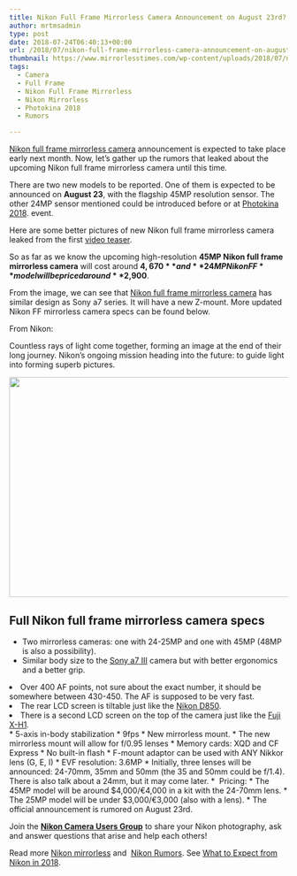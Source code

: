 ```yaml
---
title: Nikon Full Frame Mirrorless Camera Announcement on August 23rd?
author: mrtmsadmin
type: post
date: 2018-07-24T06:40:13+00:00
url: /2018/07/nikon-full-frame-mirrorless-camera-announcement-on-august-23rd/
thumbnail: https://www.mirrorlesstimes.com/wp-content/uploads/2018/07/nikon-full-frame-mirrorless-camera.jpg
tags:
  - Camera
  - Full Frame
  - Nikon Full Frame Mirrorless
  - Nikon Mirrorless
  - Photokina 2018
  - Rumors

---
```

[Nikon full frame mirrorless camera][1] announcement is expected to take place early next month. Now, let’s gather up the rumors that leaked about the upcoming Nikon full frame mirrorless camera until this time.

There are two new models to be reported. One of them is expected to be announced on **August 23**, with the flagship 45MP resolution sensor. The other 24MP sensor mentioned could be introduced before or at [Photokina 2018][2]. event.

Here are some better pictures of new Nikon full frame mirrorless camera leaked from the first <a href="https://youtu.be/akZZkw8d5a4" data-wpel-link="internal">video teaser</a>.<!--more-->

So as far as we know the upcoming high-resolution **45MP Nikon full frame mirrorless camera** will cost around **$4,670** and **24MP Nikon FF** model will be priced around **$2,900**.



From the image, we can see that [Nikon full frame mirrorless camera][3] has similar design as Sony a7 series. It will have a new Z-mount. More updated Nikon FF mirrorless camera specs can be found below.

From Nikon:

Countless rays of light come together, forming an image at the end of their long journey. Nikon’s ongoing mission heading into the future: to guide light into forming superb pictures.

[<img class="aligncenter size-full wp-image-2125" src="https://i2.wp.com/www.mirrorlesstimes.com/wp-content/uploads/2018/07/Nikon-full-mirrorless-camera-teaser.jpg?resize=600%2C398&#038;ssl=1" alt="" width="600" height="398" srcset="https://i2.wp.com/www.mirrorlesstimes.com/wp-content/uploads/2018/07/Nikon-full-mirrorless-camera-teaser.jpg?w=1200&ssl=1 1200w, https://i2.wp.com/www.mirrorlesstimes.com/wp-content/uploads/2018/07/Nikon-full-mirrorless-camera-teaser.jpg?resize=453%2C300&ssl=1 453w, https://i2.wp.com/www.mirrorlesstimes.com/wp-content/uploads/2018/07/Nikon-full-mirrorless-camera-teaser.jpg?resize=768%2C509&ssl=1 768w, https://i2.wp.com/www.mirrorlesstimes.com/wp-content/uploads/2018/07/Nikon-full-mirrorless-camera-teaser.jpg?resize=970%2C643&ssl=1 970w" sizes="(max-width: 600px) 100vw, 600px" data-recalc-dims="1" />][4]

## Full <span class="s1">Nikon full frame mirrorless camera specs</span>

  * Two mirrorless cameras: one with 24-25MP and one with 45MP (48MP is also a possibility).
  * Similar body size to the <a href="https://www.dailycameranews.com/tag/sony-a7-iii/" data-wpel-link="internal">Sony a7 III</a> camera but with better ergonomics and a better grip.
<li class="li1">
  <span class="s2">Over 400 AF points, not sure about the exact number, it should be somewhere between 430-450. The AF is supposed to be very fast.</span>
</li>
<li class="li1">
  <span class="s2">The rear LCD screen is tiltable just like the <a href="https://www.dailycameranews.com/tag/nikon-d850/">Nikon D850</a>.</span>
</li>
<li class="li1">
  There is a second LCD screen on the top of the camera just like the <a href="https://www.dailycameranews.com/tag/fujifilm-x-h1/">Fuji X-H1</a>.
</li>
  * 5-axis in-body stabilization
  * 9fps
  * New mirrorless mount.
  * The new mirrorless mount will allow for f/0.95 lenses
  * Memory cards: XQD and CF Express
  * No built-in flash
  * F-mount adaptor can be used with ANY Nikkor lens (G, E, I)
  * EVF resolution: 3.6MP
  * Initially, three lenses will be announced: 24-70mm, 35mm and 50mm (the 35 and 50mm could be f/1.4). There is also talk about a 24mm, but it may come later.
  *  Pricing: 
      * The 45MP model will be around $4,000/€4,000 in a kit with the 24-70mm lens.
      * The 25MP model will be under $3,000/€3,000 (also with a lens).
  * The official announcement is rumored on August 23rd.

Join the <a class="ext-link" title="" href="https://www.facebook.com/groups/868201466609763/" target="_blank" rel="external nofollow noopener"><strong>Nikon Camera Users Group</strong></a> to share your Nikon photography, ask and answer questions that arise and help each others!

Read more [Nikon mirrorless][5] and  <a href="https://www.dailycameranews.com/tag/nikon-rumors/" target="_blank" rel="noopener">Nikon Rumors</a>. See <a href="https://www.dailycameranews.com/2018/04/what-to-expect-from-nikon-in-2018/" rel="bookmark">What to Expect from Nikon in 2018</a>.

 [1]: https://www.mirrorlesstimes.com/tag/nikon-full-frame-mirrorless/
 [2]: https://www.dailycameranews.com/tag/photokina-2018/
 [3]: https://www.dailycameranews.com/tag/nikon-full-frame-mirrorless-camera/
 [4]: https://i2.wp.com/www.mirrorlesstimes.com/wp-content/uploads/2018/07/Nikon-full-mirrorless-camera-teaser.jpg?ssl=1
 [5]: https://www.mirrorlesstimes.com/tag/nikon-mirrorless/